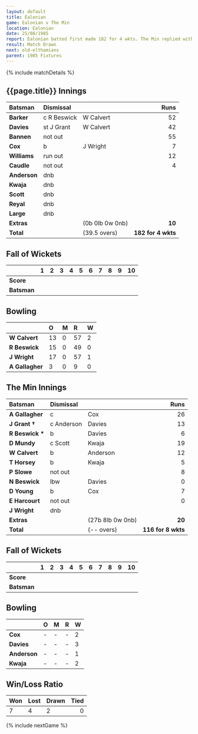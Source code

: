 ```yaml
---
layout: default
title: Ealonian
game: Ealonian v The Min
location: Ealonian
date: 25/08/1985
report: Ealonian batted first made 182 for 4 wkts. The Min replied with 116 for 8 wkts.
result: Match Drawn
next: old-elthamians
parent: 1985 Fixtures
---
```


{% include matchDetails %}

## {{page.title}} Innings

| Batsman | Dismissal |  | Runs |
|:---|:---|---|---:|
| **Barker** | c R Beswick | W Calvert | 52 |
| **Davies** | st J Grant | W Calvert | 42 |
| **Bannen** | not out |  | 55 |
| **Cox** | b | J Wright | 7 |
| **Williams** | run out |  | 12 |
| **Caudle** | not out |  | 4 |
| **Anderson** | dnb |  |  |
| **Kwaja** | dnb |  |  |
| **Scott** | dnb |  |  |
| **Reyal** | dnb |  |  |
| **Large** | dnb |  |  |
| **Extras** | | (0b 0lb 0w 0nb) | **10** |
| **Total** | | (39.5 overs) | **182 for 4 wkts** |

## Fall of Wickets

| | 1 | 2 | 3 | 4 | 5 | 6 | 7 | 8 | 9 | 10 |
|---|:---:|:---:|:---:|:---:|:---:|:---:|:---:|:---:|:---:|:---:|
| **Score** |  |  |  |  |  |  |  |  |  |  |
| **Batsman** |  |  |  |  |  |  |  |  |  |  |

## Bowling

| | O | M | R | W |
|---|:---|:---|:---|:---|
| **W Calvert** | 13 | 0 | 57 | 2 |
| **R Beswick** | 15 | 0 | 49 | 0 |
| **J Wright** | 17 | 0 | 57 | 1 |
| **A Gallagher** | 3 | 0 | 9 | 0 |

## The Min Innings

| Batsman | Dismissal |  | Runs |
|:---|:---|---|---:|
| **A Gallagher** | c | Cox | 26 |
| **J Grant &#8224;** | c Anderson | Davies | 13 |
| **R Beswick &#42;** | b | Davies | 6 |
| **D Mundy** | c Scott  | Kwaja | 19 |
| **W Calvert** | b | Anderson | 12 |
| **T Horsey** | b | Kwaja | 5 |
| **P Slowe** | not out |  | 8 |
| **N Beswick** | lbw | Davies | 0 |
| **D Young** | b | Cox | 7 |
| **E Harcourt** | not out |  | 0 |
| **J Wright** | dnb |  |  |
| **Extras** | | (27b 8lb 0w 0nb) | **20** |
| **Total** | | (-- overs) | **116 for 8 wkts** |

## Fall of Wickets

| | 1 | 2 | 3 | 4 | 5 | 6 | 7 | 8 | 9 | 10 |
|---|:---:|:---:|:---:|:---:|:---:|:---:|:---:|:---:|:---:|:---:|
| **Score** |  |  |  |  |  |  |  |  |  |  |
| **Batsman** |  |  |  |  |  |  |  |  |  |  |

## Bowling

| | O | M | R | W |
|---|:---|:---|:---|:---|
| **Cox** | - | - | - | 2 |
| **Davies** | - | - | - | 3 |
| **Anderson** | - | - | - | 1 |
| **Kwaja** | - | - | - | 2 |

## Win/Loss Ratio

| Won | Lost | Drawn | Tied |
|:---|:---|:---|---:|
| 7 | 4 | 2 | 0 |

{% include nextGame %}